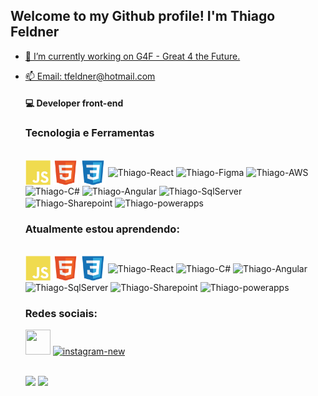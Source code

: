 
## Welcome to my Github profile! I'm Thiago Feldner

<a href="https://github.com/thiagofeldner">
   
- 🔭 I’m currently working on G4F - Great 4 the Future.
- 📫 Email: tfeldner@hotmail.com
  
  
  ####  💻 Developer front-end


  ### Tecnologia e Ferramentas
 
  <div style="display: inline_block"><br>
    <img align="center" alt="Thiago-Js" height="40" width="40" src="https://raw.githubusercontent.com/devicons/devicon/master/icons/javascript/javascript-plain.svg"/>
    <img align="center" alt="Thiago-HTML" height="40" width="40" src="https://raw.githubusercontent.com/devicons/devicon/master/icons/html5/html5-original.svg"/>
    <img align="center" alt="Thiago-CSS" height="40" width="40" src="https://raw.githubusercontent.com/devicons/devicon/master/icons/css3/css3-original.svg"/>
    <img align="center" alt="Thiago-React" height="40" width="40" src="https://cdn.jsdelivr.net/gh/devicons/devicon/icons/react/react-original-wordmark.svg"/>
    <img align="center" alt="Thiago-Figma" height="40" width="40" src="https://cdn.jsdelivr.net/gh/devicons/devicon/icons/figma/figma-original.svg"/>
    <img align="center" alt="Thiago-AWS" height="40" width="40" src="https://cdn.jsdelivr.net/gh/devicons/devicon/icons/amazonwebservices/amazonwebservices-plain-wordmark.svg"/>
    <img align="center" alt="Thiago-C#" height="40" width="40" src="https://img.icons8.com/?size=100&id=55251&format=png&color=000000"/>
    <img align="center" alt="Thiago-Angular" height="40" width="40" src="https://img.icons8.com/?size=100&id=j9DnICNnlhGk&format=png&color=000000"/>
    <img align="center" alt="Thiago-SqlServer" height="40" width="40" src="https://img.icons8.com/?size=100&id=laYYF3dV0Iew&format=png&color=000000"/>
    <img align="center" alt="Thiago-Sharepoint" height="40" width="40" src="https://img.icons8.com/?size=100&id=bVAf0kiXtJhO&format=png&color=000000"/>    
    <img align="center" alt="Thiago-powerapps" height="40" width="40" src="https://img.icons8.com/?size=100&id=OU2ddOKw840K&format=png&color=000000"/>
  </div>

  
  ### Atualmente estou aprendendo:
    <div style="display: inline_block"><br>
      <img align="center" alt="Thiago-Js" height="40" width="40" src="https://raw.githubusercontent.com/devicons/devicon/master/icons/javascript/javascript-plain.svg"/>
      <img align="center" alt="Thiago-HTML" height="40" width="40" src="https://raw.githubusercontent.com/devicons/devicon/master/icons/html5/html5-original.svg"/>
      <img align="center" alt="Thiago-CSS" height="40" width="40" src="https://raw.githubusercontent.com/devicons/devicon/master/icons/css3/css3-original.svg"/>
      <img align="center" alt="Thiago-React" height="40" width="40" src="https://cdn.jsdelivr.net/gh/devicons/devicon/icons/react/react-original-wordmark.svg"/>
      <img align="center" alt="Thiago-C#" height="40" width="40" src="https://img.icons8.com/?size=100&id=55251&format=png&color=000000"/>
      <img align="center" alt="Thiago-Angular" height="40" width="40" src="https://img.icons8.com/?size=100&id=j9DnICNnlhGk&format=png&color=000000"/>
      <img align="center" alt="Thiago-SqlServer" height="40" width="40" src="https://img.icons8.com/?size=100&id=laYYF3dV0Iew&format=png&color=000000"/>
      <img align="center" alt="Thiago-Sharepoint" height="40" width="40" src="https://img.icons8.com/?size=100&id=bVAf0kiXtJhO&format=png&color=000000"/>
      <img align="center" alt="Thiago-powerapps" height="40" width="40" src="https://img.icons8.com/?size=100&id=OU2ddOKw840K&format=png&color=000000"/>
    </div> 


  ### Redes sociais:

   <a href="https://www.linkedin.com/in/thiago-feldner/" target="_blank"><img  height="40" width="40" src="https://cdn.jsdelivr.net/gh/devicons/devicon/icons/linkedin/linkedin-original.svg"/></a>
   <a href="https://www.instagram.com/thiagofeldner/" target="_blank"><img width="40" height="40" src="https://img.icons8.com/fluency/48/instagram-new.png" alt="instagram-new"/></a><br><br>

   <div>      
      <img height="120em" src="https://github-readme-stats-thiagofeldners-projects.vercel.app/api/username=thiagofeldner&show_icons=true&theme=dracula&include_all_commits=true&count_private=true">
      <img height="120em" src="https://github-readme-stats-thiagofeldners-projects.vercel.app/api/top-langs/?username=thiagofeldner&layout=compact&langs_count=7&theme=dracula">   
   </div>

  <!---
  thiagofeldner/thiagofeldner is a ✨ special ✨ repository because its `README.md` (this file) appears on your GitHub profile.
  You can click the Preview link to take a look at your changes.
  --->
